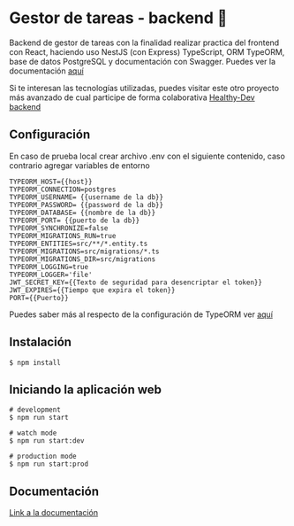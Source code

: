 # Gestor de tareas - backend 📝

Backend de gestor de tareas con la finalidad realizar practica del frontend con React, haciendo uso NestJS (con Express) TypeScript, ORM TypeORM, base de datos PostgreSQL y documentación con Swagger. Puedes ver la documentación [aquí](https://task-app-back.herokuapp.com/api/)

Si te interesan las tecnologías utilizadas, puedes visitar este otro proyecto más avanzado de cual participe de forma colaborativa [Healthy-Dev backend](https://github.com/Healthy-Dev/healthy-back)

## Configuración

En caso de prueba local crear archivo .env con el siguiente contenido, caso contrario agregar variables de entorno

```
TYPEORM_HOST={{host}}
TYPEORM_CONNECTION=postgres
TYPEORM_USERNAME= {{username de la db}}
TYPEORM_PASSWORD= {{password de la db}}
TYPEORM_DATABASE= {{nombre de la db}}
TYPEORM_PORT= {{puerto de la db}}
TYPEORM_SYNCHRONIZE=false
TYPEORM_MIGRATIONS_RUN=true
TYPEORM_ENTITIES=src/**/*.entity.ts
TYPEORM_MIGRATIONS=src/migrations/*.ts
TYPEORM_MIGRATIONS_DIR=src/migrations
TYPEORM_LOGGING=true
TYPEORM_LOGGER='file'
JWT_SECRET_KEY={{Texto de seguridad para desencriptar el token}}
JWT_EXPIRES={{Tiempo que expira el token}}
PORT={{Puerto}}
```

Puedes saber más al respecto de la configuración de TypeORM ver [aquí](https://typeorm.io/#/using-ormconfig)

## Instalación

```tsx
$ npm install
```

## Iniciando la aplicación web

```
# development
$ npm run start

# watch mode
$ npm run start:dev

# production mode
$ npm run start:prod
```

## Documentación

[Link a la documentación](https://task-app-back.herokuapp.com/api/)
